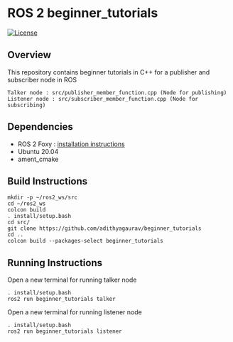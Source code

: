 # ROS 2 beginner_tutorials

[![License](https://img.shields.io/badge/License-BSD_3--Clause-blue.svg)](https://opensource.org/licenses/BSD-3-Clause)

## Overview

This repository contains beginner tutorials in C++ for a publisher and subscriber node in ROS

```
Talker node : src/publisher_member_function.cpp (Node for publishing)
Listener node : src/subscriber_member_function.cpp (Node for subscribing)
```

## Dependencies

- ROS 2 Foxy : [installation instructions](http://wiki.ros.org/melodic/Installation/Ubuntu)
- Ubuntu 20.04
- ament_cmake

## Build Instructions

```
mkdir -p ~/ros2_ws/src
cd ~/ros2_ws
colcon build
. install/setup.bash
cd src/
git clone https://github.com/adithyagaurav/beginner_tutorials
cd ..
colcon build --packages-select beginner_tutorials
```

## Running Instructions

Open a new terminal for running talker node

```
. install/setup.bash
ros2 run beginner_tutorials talker
```

Open a new terminal for running listener node

```
. install/setup.bash
ros2 run beginner_tutorials listener
```

